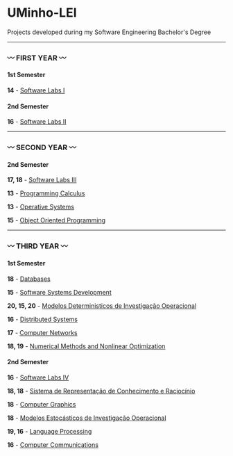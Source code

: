 # UMinho-LEI
Projects developed during my Software Engineering Bachelor's Degree

***
### :wavy_dash: FIRST YEAR :wavy_dash:

#### 1st Semester 
**14** - [Software Labs I]()

#### 2nd Semester 
**16** - [Software Labs II]()

***

### :wavy_dash: SECOND YEAR :wavy_dash:

#### 2nd Semester 
**17, 18** - [Software Labs III]()

**13** - [Programming Calculus]()

**13** - [Operative Systems]()

**15** - [Object Oriented Programming]()

***

### :wavy_dash: THIRD YEAR :wavy_dash:

#### 1st Semester 
**18** - [Databases]()

**15** - [Software Systems Development]()

**20, 15, 20** - [Modelos Deterministicos de Investigação Operacional]()

**16** - [Distributed Systems]()

**17** - [Computer Networks]()

**18, 19** - [Numerical Methods and Nonlinear Optimization]()

#### 2nd Semester 
**16** - [Software Labs IV]()

**18, 18** - [Sistema de Representação de Conhecimento e Raciocínio]()

**18** - [Computer Graphics]()

**18** - [Modelos Estocásticos de Investigação Operacional]()

**19, 16** - [Language Processing]()

**16** - [Computer Communications]()
